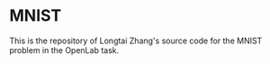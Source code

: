 # MNIST
This is the repository of Longtai Zhang's source code for the MNIST problem in the OpenLab task.

